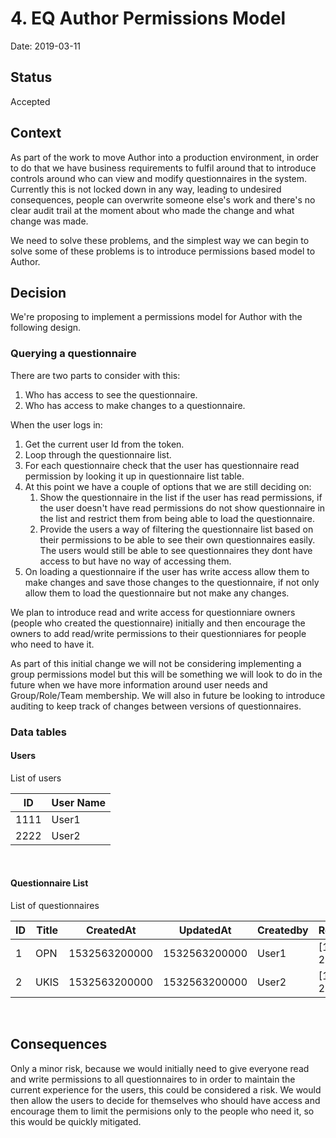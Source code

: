 # 4. EQ Author Permissions Model

Date: 2019-03-11

## Status

Accepted

## Context

As part of the work to move Author into a production environment, in order to do that we have business requirements to fulfil around that to introduce controls around who can view and modify questionnaires in the system. Currently this is not locked down in any way, leading to undesired consequences, people can overwrite someone else's work and there's no clear audit trail at the moment about who made the change and what change was made.

We need to solve these problems, and the simplest way we can begin to solve some of these problems is to introduce permissions based model to Author.

## Decision

We're proposing to implement a permissions model for Author with the following design.

### Querying a questionnaire

There are two parts to consider with this:

1. Who has access to see the questionnaire.
1. Who has access to make changes to a questionnaire.

When the user logs in:

1. Get the current user Id from the token.
1. Loop through the questionnaire list.
1. For each questionnaire check that the user has questionnaire read permission by looking it up in questionnaire list table.
1. At this point we have a couple of options that we are still deciding on:
   1. Show the questionnaire in the list if the user has read permissions, if the user doesn't have read permissions do not show questionnaire in the list and restrict them from being able to load the questionnaire.
   1. Provide the users a way of filtering the questionnaire list based on their permissions to be able to see their own questionnaires easily. The users would still be able to see questionnaires they dont have access to but have no way of accessing them.
1. On loading a questionnaire if the user has write access allow them to make changes and save those changes to the questionnaire, if not only allow them to load the questionnaire but not make any changes.

We plan to introduce read and write access for questionniare owners (people who created the questionnaire) initially and then encourage the owners to add read/write permissions to their questionniares for people who need to have it.

As part of this initial change we will not be considering implementing a group permissions model but this will be something we will look to do in the future when we have more information around user needs and Group/Role/Team membership. We will also in future be looking to introduce auditing to keep track of changes between versions of questionnaires.

### Data tables

#### Users

List of users

| ID   | User Name |
| ---- | --------- |
| 1111 | User1     |
| 2222 | User2     |

<br>

#### Questionnaire List

List of questionnaires

| ID  | Title | CreatedAt     | UpdatedAt     | Createdby | Readlist     | Writelist    |
| --- | ----- | ------------- | ------------- | --------- | ------------ | ------------ |
| 1   | OPN   | 1532563200000 | 1532563200000 | User1     | [1111, 2222] | [1111, 2222] |
| 2   | UKIS  | 1532563200000 | 1532563200000 | User2     | [1111, 2222] | [1111, 2222] |

<br>

## Consequences

Only a minor risk, because we would initially need to give everyone read and write permissions to all questionnaires to in order to maintain the current experience for the users, this could be considered a risk. We would then allow the users to decide for themselves who should have access and encourage them to limit the permisions only to the people who need it, so this would be quickly mitigated.
